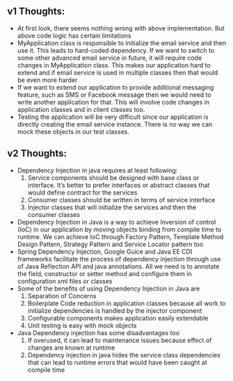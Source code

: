 v1 Thoughts:
----------------------------------------------------
- At first look, there seems nothing wrong with above implementation. But above code logic has certain limitations 
- MyApplication class is responsible to initialize the email service and then use it. This leads to hard-coded dependency. If we want to switch to some other advanced email service in future, it will require code changes in MyApplication class. This makes our application hard to extend and if email service is used in multiple classes then that would be even more harder
- If we want to extend our application to provide additional messaging feature, such as SMS or Facebook message then we would need to write another application for that. This will involve code changes in application classes and in client classes too.
- Testing the application will be very difficult since our application is directly creating the email service instance. There is no way we can mock these objects in our test classes.


v2 Thoughts:
----------------------------------------------------
- Dependency Injection in java requires at least following:
    1. Service components should be designed with base class or interface. It’s better to prefer interfaces or abstract classes that would define contract for the services
    2. Consumer classes should be written in terms of service interface
    3. Injector classes that will initialize the services and then the consumer classes
- Dependency Injection in Java is a way to achieve Inversion of control (IoC) in our application by moving objects binding from compile time to runtime. We can achieve IoC through Factory Pattern, Template Method Design Pattern, Strategy Pattern and Service Locator pattern too
- Spring Dependency Injection, Google Guice and Java EE CDI frameworks facilitate the process of dependency injection through use of Java Reflection API and java annotations. All we need is to annotate the field, constructor or setter method and configure them in configuration xml files or classes
- Some of the benefits of using Dependency Injection in Java are
    1. Separation of Concerns
    2. Boilerplate Code reduction in application classes because all work to initialize dependencies is handled by the injector component
    3. Configurable components makes application easily extendable
    4. Unit testing is easy with mock objects
- Java Dependency injection has some disadvantages too
    1. If overused, it can lead to maintenance issues because effect of changes are known at runtime
    2. Dependency injection in java hides the service class dependencies that can lead to runtime errors that would have been caught at compile time